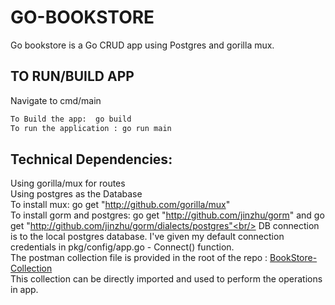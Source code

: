 # GO-BOOKSTORE

Go bookstore is a Go CRUD app using Postgres and gorilla mux.

## TO RUN/BUILD APP

 Navigate to cmd/main
 ```sh
 To Build the app:  go build
 To run the application : go run main
 ```
 
## Technical Dependencies:

Using gorilla/mux for routes <br/>
Using postgres as the Database <br/>
To install mux: go get "http://github.com/gorilla/mux" <br/>
To install gorm and postgres: go get "http://github.com/jinzhu/gorm" and go get "http://github.com/jinzhu/gorm/dialects/postgres"<br/>
DB connection is to the local postgres database. I've given my default connection credentials in pkg/config/app.go - Connect() function. <br/>
The postman collection file is provided in the root of the repo : [BookStore-Collection](https://github.com/Clint-Mathews/GO-BOOKSTORE/blob/main/Book_Store.postman_collection.json) <br/>
This collection can be directly imported and used to perform the operations in app.
